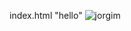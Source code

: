 index.html
"hello"
![jorgim](https://upload.wikimedia.org/wikipedia/commons/thumb/1/18/2020-02-17_Encontro_com_T%C3%A9cnico_do_Flamengo%2C_Jorge_Jesus_%28cropped%29.jpg/640px-2020-02-17_Encontro_com_T%C3%A9cnico_do_Flamengo%2C_Jorge_Jesus_%28cropped%29.jpg)
